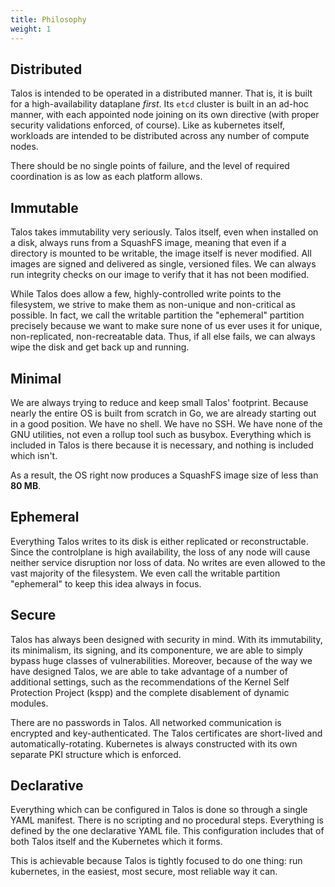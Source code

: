 ```yaml
---
title: Philosophy
weight: 1
---
```


## Distributed

Talos is intended to be operated in a distributed manner.
That is, it is built for a high-availability dataplane _first_.
Its `etcd` cluster is built in an ad-hoc manner, with each appointed node joining on its own directive (with proper security validations enforced, of course).
Like as kubernetes itself, workloads are intended to be distributed across any number of compute nodes.

There should be no single points of failure, and the level of required coordination is as low as each platform allows.

## Immutable

Talos takes immutability very seriously.
Talos itself, even when installed on a disk, always runs from a SquashFS image, meaning that even if a directory is mounted to be writable, the image itself is never modified.
All images are signed and delivered as single, versioned files.
We can always run integrity checks on our image to verify that it has not been modified.

While Talos does allow a few, highly-controlled write points to the filesystem, we strive to make them as non-unique and non-critical as possible.
In fact, we call the writable partition the "ephemeral" partition precisely because we want to make sure none of us ever uses it for unique, non-replicated, non-recreatable data.
Thus, if all else fails, we can always wipe the disk and get back up and running.

## Minimal

We are always trying to reduce and keep small Talos' footprint.
Because nearly the entire OS is built from scratch in Go, we are already
starting out in a good position.
We have no shell.
We have no SSH.
We have none of the GNU utilities, not even a rollup tool such as busybox.
Everything which is included in Talos is there because it is necessary, and
nothing is included which isn't.

As a result, the OS right now produces a SquashFS image size of less than **80 MB**.

## Ephemeral

Everything Talos writes to its disk is either replicated or reconstructable.
Since the controlplane is high availability, the loss of any node will cause
neither service disruption nor loss of data.
No writes are even allowed to the vast majority of the filesystem.
We even call the writable partition "ephemeral" to keep this idea always in
focus.

## Secure

Talos has always been designed with security in mind.
With its immutability, its minimalism, its signing, and its componenture, we are
able to simply bypass huge classes of vulnerabilities.
Moreover, because of the way we have designed Talos, we are able to take
advantage of a number of additional settings, such as the recommendations of the Kernel Self Protection Project (kspp) and the complete disablement of dynamic modules.

There are no passwords in Talos.
All networked communication is encrypted and key-authenticated.
The Talos certificates are short-lived and automatically-rotating.
Kubernetes is always constructed with its own separate PKI structure which is
enforced.

## Declarative

Everything which can be configured in Talos is done so through a single YAML
manifest.
There is no scripting and no procedural steps.
Everything is defined by the one declarative YAML file.
This configuration includes that of both Talos itself and the Kubernetes which
it forms.

This is achievable because Talos is tightly focused to do one thing: run
kubernetes, in the easiest, most secure, most reliable way it can.
